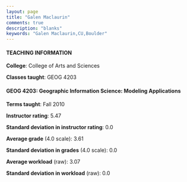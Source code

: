 ```yaml
---
layout: page
title: "Galen Maclaurin" 
comments: true
description: "blanks"
keywords: "Galen Maclaurin,CU,Boulder"
---
```

<head>
<script src="https://ajax.googleapis.com/ajax/libs/jquery/2.1.3/jquery.min.js"></script>
<script src="https://dl.dropboxusercontent.com/s/pc42nxpaw1ea4o9/highcharts.js?dl=0"></script>
<!-- <script src="../assets/js/highcharts.js"></script> -->
<style type="text/css">@font-face {
	font-family: "Bebas Neue";
	src: url(https://www.filehosting.org/file/details/544349/BebasNeue Regular.otf) format("opentype");
	}
	h1.Bebas { 
		font-family: "Bebas Neue", Verdana, Tahoma;
	}
</style>
</head>
	   
#### TEACHING INFORMATION

**College**: College of Arts and Sciences

**Classes taught**: GEOG 4203

#### GEOG 4203: Geographic Information Science: Modeling  Applications

**Terms taught**: Fall 2010

**Instructor rating**: 5.47

**Standard deviation in instructor rating**: 0.0

**Average grade** (4.0 scale): 3.61

**Standard deviation in grades** (4.0 scale): 0.0

**Average workload** (raw): 3.07

**Standard deviation in workload** (raw): 0.0

